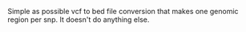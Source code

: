 Simple as possible vcf to bed file conversion that makes one genomic region per snp.
It doesn't do anything else.
